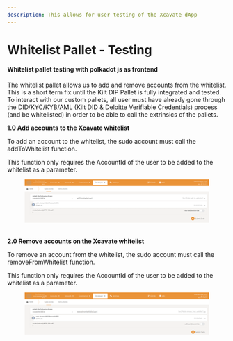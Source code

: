 ```yaml
---
description: This allows for user testing of the Xcavate dApp
---
```


# Whitelist Pallet - Testing

#### Whitelist pallet testing with polkadot js as frontend

The whitelist pallet allows us to add and remove accounts from the whitelist. This is a short term fix until the Kilt DIP Pallet is fully integrated and tested. To interact with our custom pallets, all user must have already gone through the DID/KYC/KYB/AML (Kilt DID & Deloitte Verifiable Credentials) process (and be whitelisted) in order to be able to call the extrinsics of the pallets.

**1.0 Add accounts to the Xcavate whitelist**

To add an account to the whitelist, the sudo account must call the addToWhitelist function.

This function only requires the AccountId of the user to be added to the whitelist as a parameter.

<figure><img src=".gitbook/assets/image1.png" alt=""><figcaption></figcaption></figure>

\
**2.0 Remove accounts on the Xcavate whitelist**

To remove an account from the whitelist, the sudo account must call the removeFromWhitelist function.

This function only requires the AccountId of the user to be added to the whitelist as a parameter.

<figure><img src=".gitbook/assets/image2.png" alt=""><figcaption></figcaption></figure>

